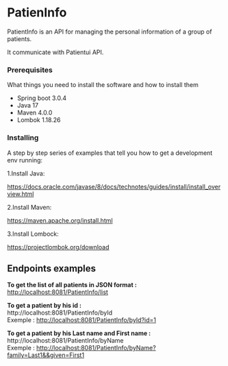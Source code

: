 # PatienInfo

PatientInfo is an API for managing the personal information of a group of patients.

It communicate with Patientui API.


### Prerequisites

What things you need to install the software and how to install them

- Spring boot 3.0.4
- Java 17
- Maven 4.0.0
- Lombok 1.18.26

### Installing

A step by step series of examples that tell you how to get a development env running:

1.Install Java:

https://docs.oracle.com/javase/8/docs/technotes/guides/install/install_overview.html

2.Install Maven:

https://maven.apache.org/install.html

3.Install Lombock:

https://projectlombok.org/download


## Endpoints examples

**To get the list of all patients in JSON format :**<br>
[http://localhost:8081/PatientInfo/list](http://localhost:8081/PatientInfo/list)

**To get a patient by his id :**<br>
http://localhost:8081/PatientInfo/byId<br>
Exemple : [http://localhost:8081/PatientInfo/byId?id=1](http://localhost:8081/PatientInfo/byId?id=1)

**To get a patient by his Last name and First name :**<br>
http://localhost:8081/PatientInfo/byName<br>
Exemple : [http://localhost:8081/PatientInfo/byName?family=Last1&&given=First1](http://localhost:8081/PatientInfo/byName?family=Last1&&given=First1)









